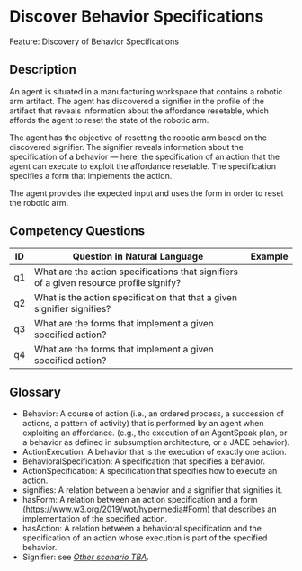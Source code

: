 # Discover Behavior Specifications

Feature: Discovery of Behavior Specifications


## Description
An agent is situated in a manufacturing workspace that contains a robotic arm artifact. The agent has discovered a signifier in the profile of the artifact that reveals information about the affordance resetable, which affords the agent to reset the state of the robotic arm.

The agent has the objective of resetting the robotic arm based on the discovered signifier. The signifier reveals information about the specification of a behavior — here, the specification of an action that the agent can execute to exploit the affordance resetable. The specification specifies a form that implements the action.

The agent provides the expected input and uses the form in order to reset the robotic arm. 

## Competency Questions

| ID | Question in Natural Language | Example |
|----|------------------------------|---------|
| q1 | What are the action specifications that signifiers of a given resource profile signify?          | |
| q2 | What is the action specification that that a given signifier signifies?                          | |
| q3 | What are the forms that implement a given specified action?                                      | |
| q4 | What are the forms that implement a given specified action?                                      | |

## Glossary
- Behavior: A course of action (i.e., an ordered process, a succession of actions, a pattern of activity) that is performed by an agent when exploiting an affordance. (e.g., the execution of an AgentSpeak plan, or a behavior as defined in subsumption architecture, or a JADE behavior).
-	ActionExecution: A behavior that is the execution of exactly one action.
-	BehavioralSpecification: A specification that specifies a behavior.
-	ActionSpecification: A specification that specifies how to execute an action.
-	signifies: A relation between a behavior and a signifier that signifies it.
-	hasForm: A relation between an action specification and a form (https://www.w3.org/2019/wot/hypermedia#Form) that describes an implementation of the specified action.
-	hasAction: A relation between a behavioral specification and the specification of an action whose execution is part of the specified behavior.
-	Signifier: see [_Other scenario TBA_]().
